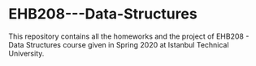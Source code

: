 # EHB208---Data-Structures

This repository contains all the homeworks and the project of EHB208 - Data Structures course given in Spring 2020 at Istanbul Technical University.
